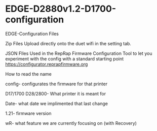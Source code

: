 # EDGE-D2880v1.2-D1700-configuration
EDGE-Configuration Files 

Zip Files
  Upload directly onto the duet wifi in the setting tab. 

JSON FIles 
  Used in the RepRap Firmware Configuration Tool to let you experiment with the config with a standard starting point
      https://configurator.reprapfirmware.org

How to read the name 

config- configurates the firmware for that printer 

D17/1700 D28/2800- What printer it is meant for 

Date- what date we implimented that last change 

1.21- firmware version

wR- what feature we are currently focusing on (with Recovery)

